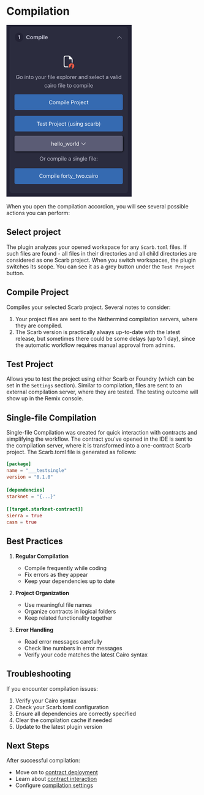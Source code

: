 # Compilation

![compilation interface](../../resources/compile.png)

When you open the compilation accordion, you will see several possible actions you can perform:

## Select project

The plugin analyzes your opened workspace for any `Scarb.toml` files. If such files are found - all files in their directories and all child directories are considered as one Scarb project. When you switch workspaces, the plugin switches its scope. You can see it as a grey button under the `Test Project` button.

## Compile Project

Compiles your selected Scarb project. Several notes to consider:
1. Your project files are sent to the Nethermind compilation servers, where they are compiled.
2. The Scarb version is practically always up-to-date with the latest release, but sometimes there could be some delays (up to 1 day), since the automatic workflow requires manual approval from admins.

## Test Project

Allows you to test the project using either Scarb or Foundry (which can be set in the `Settings` section). Similar to compilation, files are sent to an external compilation server, where they are tested. The testing outcome will show up in the Remix console.

## Single-file Compilation

Single-file Compilation was created for quick interaction with contracts and simplifying the workflow. The contract you've opened in the IDE is sent to the compilation server, where it is transformed into a one-contract Scarb project. The Scarb.toml file is generated as follows:

```toml
[package]
name = "___testsingle"
version = "0.1.0"

[dependencies]
starknet = "{...}"

[[target.starknet-contract]]
sierra = true
casm = true
```

## Best Practices

1. **Regular Compilation**
   - Compile frequently while coding
   - Fix errors as they appear
   - Keep your dependencies up to date

2. **Project Organization**
   - Use meaningful file names
   - Organize contracts in logical folders
   - Keep related functionality together

3. **Error Handling**
   - Read error messages carefully
   - Check line numbers in error messages
   - Verify your code matches the latest Cairo syntax

## Troubleshooting

If you encounter compilation issues:
1. Verify your Cairo syntax
2. Check your Scarb.toml configuration
3. Ensure all dependencies are correctly specified
4. Clear the compilation cache if needed
5. Update to the latest plugin version

## Next Steps

After successful compilation:
- Move on to [contract deployment](./deployment.md)
- Learn about [contract interaction](./interaction.md)
- Configure [compilation settings](./settings.md)